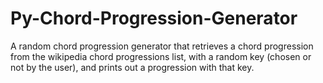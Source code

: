 # Py-Chord-Progression-Generator
A random chord progression generator that retrieves a chord progression from the wikipedia chord progressions list, with a random key (chosen or not by the user), and prints out a progression with that key.
